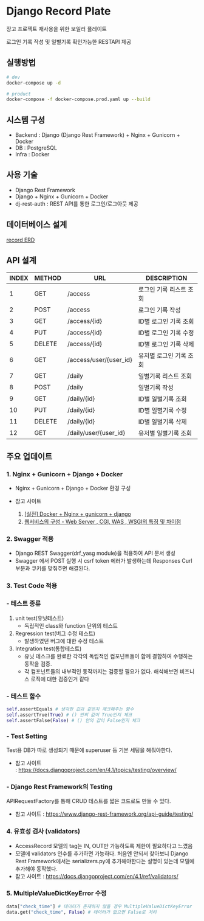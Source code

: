 # Django Record Plate

장고 프로젝트 재사용을 위한 보일러 플레이트

로그인 기록 작성 및 일별기록 확인가능한 RESTAPI 제공

## 실행방법

```Bash
# dev
docker-compose up -d

# product
docker-compose -f docker-compose.prod.yaml up --build
```

## 시스템 구성

- Backend : Django (Django Rest Framework)  + Nginx + Gunicorn + Docker
- DB : PostgreSQL
- Infra : Docker

## 사용 기술

- Django Rest Framework
- Django + Nginx + Gunicorn + Docker
- dj-rest-auth : REST API를 통한 로그인/로그아웃 제공

## 데이터베이스 설계

[record ERD](https://www.erdcloud.com/d/RACtxBeL3C63ePSM8)

## API 설계

| INDEX | METHOD | URL                    | DESCRIPTION             |
| ----- | ------ | ---------------------- | ----------------------- |
| 1     | GET    | /access                | 로그인 기록 리스트 조회 |
| 2     | POST   | /access                | 로그인 기록 작성        |
| 3     | GET    | /access/{id}           | ID별 로그인 기록 조회   |
| 4     | PUT    | /access/{id}           | ID별 로그인 기록 수정   |
| 5     | DELETE | /access/{id}           | ID별 로그인 기록 삭제   |
| 6     | GET    | /access/user/{user_id} | 유저별 로그인 기록 조회 |
| 7     | GET    | /daily                 | 일별기록 리스트 조회    |
| 8     | POST   | /daily                 | 일별기록 작성           |
| 9     | GET    | /daily/{id}            | ID별 일별기록 조회      |
| 10    | PUT    | /daily/{id}            | ID별 일별기록 수정      |
| 11    | DELETE | /daily/{id}            | ID별 일별기록 삭제      |
| 12    | GET    | /daily/user/{user_id}  | 유저별 일별기록 조회    |

## 주요 업데이트

### 1. Nginx + Gunicorn + Django + Docker

- Nginx + Gunicorn + Django + Docker 환경 구성

- 참고 사이트
  1. [[실전] Docker + Nginx + gunicorn + django](https://velog.io/@masterkorea01/Docker-Nginx-gunicorn-django)
  2. [웹서비스의 구성 - Web Server , CGI, WAS , WSGI의 특징 및 차이점](https://my-repo.tistory.com/20?category=918048)

### 2. Swagger 적용

- Django REST Swagger(drf_yasg module)을 적용하여 API 문서 생성
- Swagger 에서 POST 실행 시 csrf token 에러가 발생하는데 Responses Curl 부분과 쿠키를 맞춰주면 해결된다.

### 3. Test Code 적용

### - 테스트 종류

1. unit test(유닛테스트)
   - 독립적인 class와 function 단위의 테스트
2. Regression test(버그 수정 테스트)
   - 발생하였던 버그에 대한 수정 테스트
3. Integration test(통합테스트)
   - 유닛 테스크를 완료한 각각의 독립적인 컴포넌트들이 함께 결합하여 수행하는 동작을 검증.
   - 각 컴포넌트들의 내부적인 동작까지는 검증할 필요가 없다. 해석해보면 비즈니스 로직에 대한 검증인거 같다

### - 테스트 함수

```python
self.assertEquals # 생각한 값과 같은지 체크해주는 함수
self.assertTrue(True) # () 안의 값이 True인지 체크
self.assertFalse(False) # () 안의 값이 False인지 체크
```

### - Test Setting

Test용 DB가 따로 생성되기 때문에 superuser 등 기본 세팅을 해줘야한다.

- 참고 사이트 : https://docs.djangoproject.com/en/4.1/topics/testing/overview/

### - Django Rest Framework의 Testing

APIRequestFactory를 통해 CRUD 테스트를 짧은 코드로도 만들 수 있다.

- 참고 사이트 : https://www.django-rest-framework.org/api-guide/testing/

### 4. 유효성 검사 (validators)

- AccessRecord 모델의 tag는 IN, OUT만 가능하도록 제한이 필요하다고 느꼈음
- 모델에 validators 인수를 추가하면 가능하다. 처음엔 안되서 찾아보니 Django Rest Framework에서는 serializers.py에 추가해야한다는 설명이 있는데 모델에 추가해야 동작했다.
- 참고 사이트 : https://docs.djangoproject.com/en/4.1/ref/validators/

### 5. MultipleValueDictKeyError 수정

```python
data["check_time"] # 데이터가 존재하지 않을 경우 MultipleValueDictKeyError
data.get("check_time", False) # 데이터가 없으면 False로 처리
```
